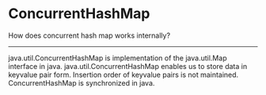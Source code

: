 # ConcurrentHashMap
How does concurrent hash map works internally?

-----------------------------------------------------------------
java.util.ConcurrentHashMap is implementation of the java.util.Map interface in java.
java.util.ConcurrentHashMap enables us to store data in keyvalue pair form. 
Insertion order of keyvalue pairs is not maintained. 
ConcurrentHashMap is synchronized in java.

